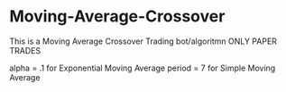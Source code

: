 # Moving-Average-Crossover
 This is a Moving Average Crossover Trading bot/algoritmn
 ONLY PAPER TRADES

 alpha = .1 for Exponential Moving Average
 period = 7 for Simple Moving Average
